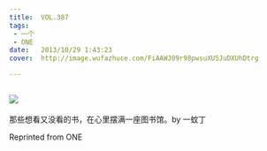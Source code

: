 ```yaml
---
title:	VOL.387
tags:
 - 一个
 - ONE
date:	2013/10/29 1:43:23
cover:	http://image.wufazhuce.com/FiAAWJ09r98pwsuXU5JuDXUhDtrg

---
```

![](http://image.wufazhuce.com/FiAAWJ09r98pwsuXU5JuDXUhDtrg)
---

那些想看又没看的书，在心里摆满一座图书馆。by 一蚊丁
 
Reprinted from ONE
